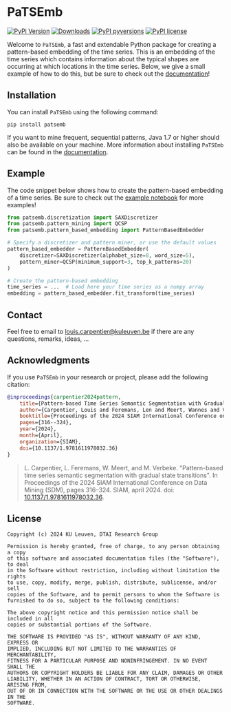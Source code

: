 # PaTSEmb

[![PyPi Version](https://img.shields.io/pypi/v/patsemb.svg)](https://pypi.org/project/patsemb/)
[![Downloads](https://static.pepy.tech/badge/patsemb)](https://pepy.tech/project/patsemb)
[![PyPI pyversions](https://img.shields.io/pypi/pyversions/patsemb)](https://pypi.python.org/pypi/patsemb/)
[![PyPI license](https://img.shields.io/pypi/l/patsemb.svg)](https://pypi.python.org/pypi/patsemb/)

Welcome to ``PaTSEmb``, a fast and extendable Python package for creating a pattern-based embedding
of the time series. This is an embedding of the time series which contains information
about the typical shapes are occurring at which locations in the time series. 
Below, we give a small example of how to do this, but be sure to check out the 
[documentation](https://patsemb-u0143709-3a07c9d27a51b62b1b2bad2f623ad154a9a19db833f1f7.pages.gitlab.kuleuven.be/index.html)!

## Installation

You can install ``PaTSEmb`` using the following command:
```
pip install patsemb
```
If you want to mine frequent, sequential patterns, Java 1.7 or higher should also be 
available on your machine. More information about installing ``PaTSEmb`` can be found 
in the [documentation](https://patsemb-u0143709-3a07c9d27a51b62b1b2bad2f623ad154a9a19db833f1f7.pages.gitlab.kuleuven.be/getting_started/installation.html).

## Example 

The code snippet below shows how to create the pattern-based embedding of a 
time series. Be sure to check out the [example notebook](notebooks/examples) 
for more examples!

```python
from patsemb.discretization import SAXDiscretizer
from patsemb.pattern_mining import QCSP
from patsemb.pattern_based_embedding import PatternBasedEmbedder

# Specify a discretizer and pattern miner, or use the default values
pattern_based_embedder = PatternBasedEmbedder(
    discretizer=SAXDiscretizer(alphabet_size=8, word_size=5),
    pattern_miner=QCSP(minimum_support=3, top_k_patterns=20)
)

# Create the pattern-based embedding
time_series = ...  # Load here your time series as a numpy array
embedding = pattern_based_embedder.fit_transform(time_series)
```

## Contact

Feel free to email to [louis.carpentier@kuleuven.be](mailto:louis.carpentier@kuleuven.be) if 
there are any questions, remarks, ideas, ...

## Acknowledgments 

If you use ``PaTSEmb`` in your research or project, please add the following citation:

```bibtex
@inproceedings{carpentier2024pattern,
    title={Pattern-based Time Series Semantic Segmentation with Gradual State Transitions},
    author={Carpentier, Louis and Feremans, Len and Meert, Wannes and Verbeke, Mathias},
    booktitle={Proceedings of the 2024 SIAM International Conference on Data Mining (SDM)},
    pages={316--324},
    year={2024},
    month={April},
    organization={SIAM},
    doi={10.1137/1.9781611978032.36}
}
```
> L. Carpentier, L. Feremans, W. Meert, and M. Verbeke. 
> "Pattern-based time series semantic segmentation with gradual state transitions". 
> In Proceedings of the 2024 SIAM International Conference on Data Mining (SDM), 
> pages 316–324. SIAM, april 2024. doi: [10.1137/1.9781611978032.36](https://doi.org/10.1137/1.9781611978032.36).

## License

    Copyright (c) 2024 KU Leuven, DTAI Research Group

    Permission is hereby granted, free of charge, to any person obtaining a copy
    of this software and associated documentation files (the "Software"), to deal
    in the Software without restriction, including without limitation the rights
    to use, copy, modify, merge, publish, distribute, sublicense, and/or sell
    copies of the Software, and to permit persons to whom the Software is
    furnished to do so, subject to the following conditions:
    
    The above copyright notice and this permission notice shall be included in all
    copies or substantial portions of the Software.
    
    THE SOFTWARE IS PROVIDED "AS IS", WITHOUT WARRANTY OF ANY KIND, EXPRESS OR
    IMPLIED, INCLUDING BUT NOT LIMITED TO THE WARRANTIES OF MERCHANTABILITY,
    FITNESS FOR A PARTICULAR PURPOSE AND NONINFRINGEMENT. IN NO EVENT SHALL THE
    AUTHORS OR COPYRIGHT HOLDERS BE LIABLE FOR ANY CLAIM, DAMAGES OR OTHER
    LIABILITY, WHETHER IN AN ACTION OF CONTRACT, TORT OR OTHERWISE, ARISING FROM,
    OUT OF OR IN CONNECTION WITH THE SOFTWARE OR THE USE OR OTHER DEALINGS IN THE
    SOFTWARE.